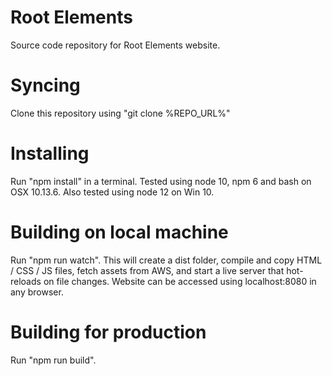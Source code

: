 # Root Elements
Source code repository for Root Elements website.

# Syncing
Clone this repository using "git clone %REPO_URL%"

# Installing
Run "npm install" in a terminal. Tested using node 10, npm 6 and bash on OSX 10.13.6. Also tested using node 12 on Win 10.

# Building on local machine
Run "npm run watch". This will create a dist folder, compile and copy HTML / CSS / JS files, fetch assets from AWS, and start a live server that hot-reloads on file changes. Website can be accessed using localhost:8080 in any browser.

# Building for production
Run "npm run build".

